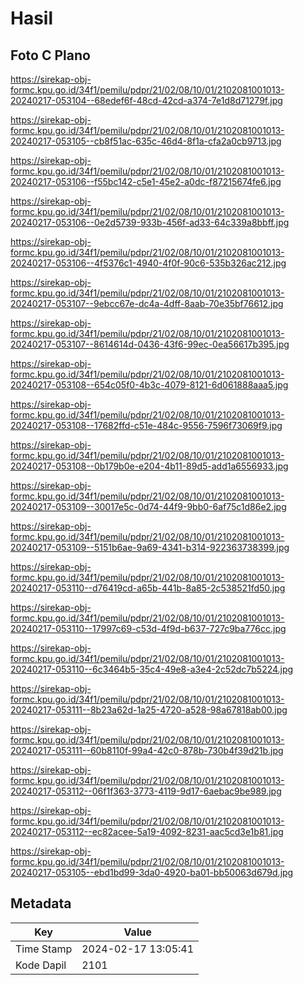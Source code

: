 # Hasil

## Foto C Plano

https://sirekap-obj-formc.kpu.go.id/34f1/pemilu/pdpr/21/02/08/10/01/2102081001013-20240217-053104--68edef6f-48cd-42cd-a374-7e1d8d71279f.jpg

https://sirekap-obj-formc.kpu.go.id/34f1/pemilu/pdpr/21/02/08/10/01/2102081001013-20240217-053105--cb8f51ac-635c-46d4-8f1a-cfa2a0cb9713.jpg

https://sirekap-obj-formc.kpu.go.id/34f1/pemilu/pdpr/21/02/08/10/01/2102081001013-20240217-053106--f55bc142-c5e1-45e2-a0dc-f87215674fe6.jpg

https://sirekap-obj-formc.kpu.go.id/34f1/pemilu/pdpr/21/02/08/10/01/2102081001013-20240217-053106--0e2d5739-933b-456f-ad33-64c339a8bbff.jpg

https://sirekap-obj-formc.kpu.go.id/34f1/pemilu/pdpr/21/02/08/10/01/2102081001013-20240217-053106--4f5376c1-4940-4f0f-90c6-535b326ac212.jpg

https://sirekap-obj-formc.kpu.go.id/34f1/pemilu/pdpr/21/02/08/10/01/2102081001013-20240217-053107--9ebcc67e-dc4a-4dff-8aab-70e35bf76612.jpg

https://sirekap-obj-formc.kpu.go.id/34f1/pemilu/pdpr/21/02/08/10/01/2102081001013-20240217-053107--8614614d-0436-43f6-99ec-0ea56617b395.jpg

https://sirekap-obj-formc.kpu.go.id/34f1/pemilu/pdpr/21/02/08/10/01/2102081001013-20240217-053108--654c05f0-4b3c-4079-8121-6d061888aaa5.jpg

https://sirekap-obj-formc.kpu.go.id/34f1/pemilu/pdpr/21/02/08/10/01/2102081001013-20240217-053108--17682ffd-c51e-484c-9556-7596f73069f9.jpg

https://sirekap-obj-formc.kpu.go.id/34f1/pemilu/pdpr/21/02/08/10/01/2102081001013-20240217-053108--0b179b0e-e204-4b11-89d5-add1a6556933.jpg

https://sirekap-obj-formc.kpu.go.id/34f1/pemilu/pdpr/21/02/08/10/01/2102081001013-20240217-053109--30017e5c-0d74-44f9-9bb0-6af75c1d86e2.jpg

https://sirekap-obj-formc.kpu.go.id/34f1/pemilu/pdpr/21/02/08/10/01/2102081001013-20240217-053109--5151b6ae-9a69-4341-b314-922363738399.jpg

https://sirekap-obj-formc.kpu.go.id/34f1/pemilu/pdpr/21/02/08/10/01/2102081001013-20240217-053110--d76419cd-a65b-441b-8a85-2c538521fd50.jpg

https://sirekap-obj-formc.kpu.go.id/34f1/pemilu/pdpr/21/02/08/10/01/2102081001013-20240217-053110--17997c69-c53d-4f9d-b637-727c9ba776cc.jpg

https://sirekap-obj-formc.kpu.go.id/34f1/pemilu/pdpr/21/02/08/10/01/2102081001013-20240217-053110--6c3464b5-35c4-49e8-a3e4-2c52dc7b5224.jpg

https://sirekap-obj-formc.kpu.go.id/34f1/pemilu/pdpr/21/02/08/10/01/2102081001013-20240217-053111--8b23a62d-1a25-4720-a528-98a67818ab00.jpg

https://sirekap-obj-formc.kpu.go.id/34f1/pemilu/pdpr/21/02/08/10/01/2102081001013-20240217-053111--60b8110f-99a4-42c0-878b-730b4f39d21b.jpg

https://sirekap-obj-formc.kpu.go.id/34f1/pemilu/pdpr/21/02/08/10/01/2102081001013-20240217-053112--06f1f363-3773-4119-9d17-6aebac9be989.jpg

https://sirekap-obj-formc.kpu.go.id/34f1/pemilu/pdpr/21/02/08/10/01/2102081001013-20240217-053112--ec82acee-5a19-4092-8231-aac5cd3e1b81.jpg

https://sirekap-obj-formc.kpu.go.id/34f1/pemilu/pdpr/21/02/08/10/01/2102081001013-20240217-053105--ebd1bd99-3da0-4920-ba01-bb50063d679d.jpg


## Metadata

| Key        | Value               |
| ---------- | ------------------- |
| Time Stamp | 2024-02-17 13:05:41 |
| Kode Dapil | 2101                |



